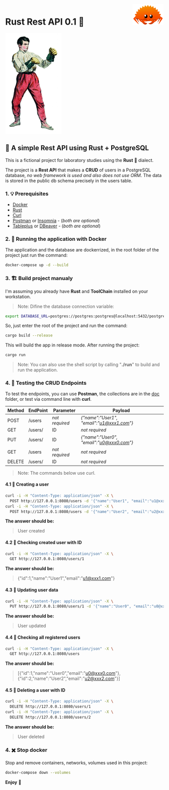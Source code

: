 <img src="https://raw.githubusercontent.com/edersoncorbari/rust-rest-api/main/doc/rust-mascot.png" align="right"/>

# Rust Rest API 0.1 🚀

![](https://raw.githubusercontent.com/edersoncorbari/rust-rest-api/main/doc/boxer.png)

## 🏁 A simple Rest API using Rust + PostgreSQL

This is a fictional project for laboratory studies using the **Rust** :crab: dialect.

The project is a **Rest API** that makes a **CRUD** of users in a PostgreSQL database, *no web framework is 
used and also does not use ORM*. The data is stored in the public db schema precisely in the users table.

### 1. 💡 Prerequisites

  - [Docker](https://www.docker.com/products/docker-desktop/)
  - [Rust](https://www.rust-lang.org/tools/install)
  - [Curl](https://curl.se/)
  - [Postman](https://www.postman.com/) or [Insomnia](https://insomnia.rest/download) - (*both are optional*)
  - [Tableplus](https://tableplus.com/) or [DBeaver](https://dbeaver.io/) - (*both are optional*)

### 2. 🏃 Running the application with Docker

The application and the database are dockerrized, in the root folder of the project just run the command:

```sh
docker-compose up -d --build
```

### 3. 🏗️  Build project manualy

I'm assuming you already have **Rust** and **ToolChain** installed on your workstation.

> Note: Difine the database connection variable:

```sh
export DATABASE_URL=postgres://postgres:postgres@localhost:5432/postgres
```

So, just enter the root of the project and run the command:

```sh
cargo build --release
```

This will build the app in release mode. After running the project:

```sh
cargo run
```

> Note: You can also use the shell script by calling "**./run**" to build and run the application.

### 4. 🧪 Testing the CRUD Endpoints

To test the endpoints, you can use **Postman**, the collections are in the [doc](doc/Rust-Rest-Api.postman_collection.json) folder, 
or test via command line with **curl**.

| Method | EndPoint | Parameter      | Payload   |
| ------ | -------- | -------------- | ----------|
| POST   | /users   | *not required* | *{"name":"User1", "email":"u1@xxx1.com"}* |
| GET    | /users/  | ID             | *not required* |
| PUT    | /users/  | ID             | *{"name":"User0", "email":"u0@xxx0.com"}* |
| GET    | /users   | *not required* | *not required* |
| DELETE | /users/  | ID             | *not required* |

> Note: The commands below use curl.

#### 4.1 📝 Creating a user

```sh
curl -i -H "Content-Type: application/json" -X \
  POST http://127.0.0.1:8080/users -d '{"name":"User1", "email":"u1@xxx1.com"}'
curl -i -H "Content-Type: application/json" -X \
  POST http://127.0.0.1:8080/users -d '{"name":"User2", "email":"u2@xxx2.com"}'
```

**The answer should be:**

> User created

#### 4.2 📝 Checking created user with ID 

```sh
curl -i -H "Content-Type: application/json" -X \
  GET http://127.0.0.1:8080/users/1
```

**The answer should be:**

> {"id":1,"name":"User1","email":"u1@xxx1.com"}

#### 4.3 📝 Updating user data 

```sh
curl -i -H "Content-Type: application/json" -X \
  PUT http://127.0.0.1:8080/users/1 -d '{"name":"User0", "email":"u0@xxx0.com"}' 
```

**The answer should be:**

> User updated

#### 4.4 📝 Checking all registered users 

```sh
curl -i -H "Content-Type: application/json" -X \
  GET http://127.0.0.1:8080/users
```

**The answer should be:**

> [{"id":1,"name":"User0","email":"u0@xxx0.com"},{"id":2,"name":"User2","email":"u2@xxx2.com"}]

#### 4.5 📝 Deleting a user with ID

```sh
curl -i -H "Content-Type: application/json" -X \
  DELETE http://127.0.0.1:8080/users/1
curl -i -H "Content-Type: application/json" -X \
  DELETE http://127.0.0.1:8080/users/2
```

**The answer should be:**

> User deleted

### 4. :heavy_multiplication_x: Stop docker

Stop and remove containers, networks, volumes used in this project:

```sh
docker-compose down --volumes
```

**Enjoy** :tropical_drink:
